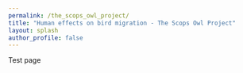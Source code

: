```yaml
---
permalink: /the_scops_owl_project/
title: "Human effects on bird migration - The Scops Owl Project"
layout: splash
author_profile: false
---
```


Test page
